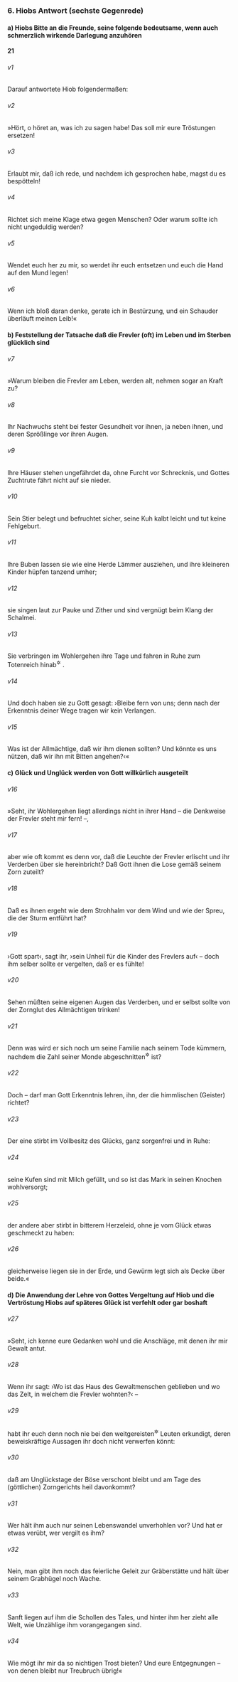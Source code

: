 ### 6. Hiobs Antwort (sechste Gegenrede)

#### a) Hiobs Bitte an die Freunde, seine folgende bedeutsame, wenn auch schmerzlich wirkende Darlegung anzuhören

__21__

###### v1
Darauf antwortete Hiob folgendermaßen:


###### v2
»Hört, o höret an, was ich zu sagen habe! Das soll mir eure Tröstungen ersetzen!

###### v3
Erlaubt mir, daß ich rede, und nachdem ich gesprochen habe, magst du es bespötteln!

###### v4
Richtet sich meine Klage etwa gegen Menschen? Oder warum sollte ich nicht ungeduldig werden?

###### v5
Wendet euch her zu mir, so werdet ihr euch entsetzen und euch die Hand auf den Mund legen!

###### v6
Wenn ich bloß daran denke, gerate ich in Bestürzung, und ein Schauder überläuft meinen Leib!«

#### b) Feststellung der Tatsache daß die Frevler (oft) im Leben und im Sterben glücklich sind


###### v7
»Warum bleiben die Frevler am Leben, werden alt, nehmen sogar an Kraft zu?

###### v8
Ihr Nachwuchs steht bei fester Gesundheit vor ihnen, ja neben ihnen, und deren Sprößlinge vor ihren Augen.

###### v9
Ihre Häuser stehen ungefährdet da, ohne Furcht vor Schrecknis, und Gottes Zuchtrute fährt nicht auf sie nieder.

###### v10
Sein Stier belegt und befruchtet sicher, seine Kuh kalbt leicht und tut keine Fehlgeburt.

###### v11
Ihre Buben lassen sie wie eine Herde Lämmer ausziehen, und ihre kleineren Kinder hüpfen tanzend umher;

###### v12
sie singen laut zur Pauke und Zither und sind vergnügt beim Klang der Schalmei.

###### v13
Sie verbringen im Wohlergehen ihre Tage und fahren in Ruhe zum Totenreich hinab<sup title="= erleiden einen schmerzlosen Tod">&#x2732;</sup>
.

###### v14
Und doch haben sie zu Gott gesagt: ›Bleibe fern von uns; denn nach der Erkenntnis deiner Wege tragen wir kein Verlangen.

###### v15
Was ist der Allmächtige, daß wir ihm dienen sollten? Und könnte es uns nützen, daß wir ihn mit Bitten angehen?‹«

#### c) Glück und Unglück werden von Gott willkürlich ausgeteilt


###### v16
»Seht, ihr Wohlergehen liegt allerdings nicht in ihrer Hand – die Denkweise der Frevler steht mir fern! –,

###### v17
aber wie oft kommt es denn vor, daß die Leuchte der Frevler erlischt und ihr Verderben über sie hereinbricht? Daß Gott ihnen die Lose gemäß seinem Zorn zuteilt?

###### v18
Daß es ihnen ergeht wie dem Strohhalm vor dem Wind und wie der Spreu, die der Sturm entführt hat?

###### v19
›Gott spart‹, sagt ihr, ›sein Unheil für die Kinder des Frevlers auf‹ – doch ihm selber sollte er vergelten, daß er es fühlte!

###### v20
Sehen müßten seine eigenen Augen das Verderben, und er selbst sollte von der Zornglut des Allmächtigen trinken!

###### v21
Denn was wird er sich noch um seine Familie nach seinem Tode kümmern, nachdem die Zahl seiner Monde abgeschnitten<sup title="= zu Ende">&#x2732;</sup>
 ist?

###### v22
Doch – darf man Gott Erkenntnis lehren, ihn, der die himmlischen (Geister) richtet?

###### v23
Der eine stirbt im Vollbesitz des Glücks, ganz sorgenfrei und in Ruhe:

###### v24
seine Kufen sind mit Milch gefüllt, und so ist das Mark in seinen Knochen wohlversorgt;

###### v25
der andere aber stirbt in bitterem Herzeleid, ohne je vom Glück etwas geschmeckt zu haben:

###### v26
gleicherweise liegen sie in der Erde, und Gewürm legt sich als Decke über beide.«

#### d) Die Anwendung der Lehre von Gottes Vergeltung auf Hiob und die Vertröstung Hiobs auf späteres Glück ist verfehlt oder gar boshaft


###### v27
»Seht, ich kenne eure Gedanken wohl und die Anschläge, mit denen ihr mir Gewalt antut.

###### v28
Wenn ihr sagt: ›Wo ist das Haus des Gewaltmenschen geblieben und wo das Zelt, in welchem die Frevler wohnten?‹ –

###### v29
habt ihr euch denn noch nie bei den weitgereisten<sup title="oder: des Wegs vorüberziehenden">&#x2732;</sup>
 Leuten erkundigt, deren beweiskräftige Aussagen ihr doch nicht verwerfen könnt:

###### v30
daß am Unglückstage der Böse verschont bleibt und am Tage des (göttlichen) Zorngerichts heil davonkommt?

###### v31
Wer hält ihm auch nur seinen Lebenswandel unverhohlen vor? Und hat er etwas verübt, wer vergilt es ihm?

###### v32
Nein, man gibt ihm noch das feierliche Geleit zur Gräberstätte und hält über seinem Grabhügel noch Wache.

###### v33
Sanft liegen auf ihm die Schollen des Tales, und hinter ihm her zieht alle Welt, wie Unzählige ihm vorangegangen sind.

###### v34
Wie mögt ihr mir da so nichtigen Trost bieten? Und eure Entgegnungen – von denen bleibt nur Treubruch übrig!«
